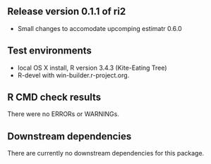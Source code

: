 ## Release version 0.1.1 of ri2
* Small changes to accomodate upcomping estimatr 0.6.0

## Test environments
* local OS X install, R version 3.4.3 (Kite-Eating Tree)
* R-devel with win-builder.r-project.org.

## R CMD check results
There were no ERRORs or WARNINGs. 

## Downstream dependencies
There are currently no downstream dependencies for this package.

